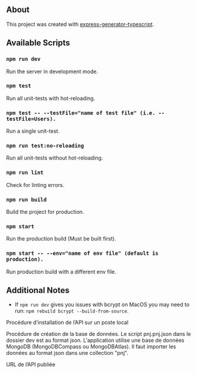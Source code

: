 ## About

This project was created with [express-generator-typescript](https://github.com/seanpmaxwell/express-generator-typescript).


## Available Scripts

### `npm run dev`

Run the server in development mode.

### `npm test`

Run all unit-tests with hot-reloading.

### `npm test -- --testFile="name of test file" (i.e. --testFile=Users).`

Run a single unit-test.

### `npm run test:no-reloading`

Run all unit-tests without hot-reloading.

### `npm run lint`

Check for linting errors.

### `npm run build`

Build the project for production.

### `npm start`

Run the production build (Must be built first).

### `npm start -- --env="name of env file" (default is production).`

Run production build with a different env file.


## Additional Notes

- If `npm run dev` gives you issues with bcrypt on MacOS you may need to run: `npm rebuild bcrypt --build-from-source`. 









Procédure d’installation de l’API sur un poste local




Procédure de création de la base de données.
    Le script pnj.pnj.json dans le dossier dev est au format json. L'application utilise une base de données MongoDB (MongoDBCompass ou MongoDBAtlas). Il faut importer les données au format json dans une collection "pnj".

URL de l’API publiée
